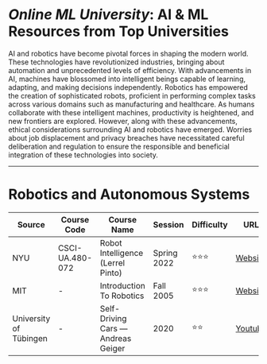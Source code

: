 # ***Online ML University***: **AI & ML Resources from Top Universities**
AI and robotics have become pivotal forces in shaping the modern world. These technologies have revolutionized industries, bringing about automation and unprecedented levels of efficiency. With advancements in AI, machines have blossomed into intelligent beings capable of learning, adapting, and making decisions independently. Robotics has empowered the creation of sophisticated robots, proficient in performing complex tasks across various domains such as manufacturing and healthcare. As humans collaborate with these intelligent machines, productivity is heightened, and new frontiers are explored. However, along with these advancements, ethical considerations surrounding AI and robotics have emerged. Worries about job displacement and privacy breaches have necessitated careful deliberation and regulation to ensure the responsible and beneficial integration of these technologies into society.




---


# **Robotics and Autonomous Systems**

| Source | Course Code | Course Name | Session | Difficulty | URL |
| --- | --- | --- | --- | --- | --- |
| NYU| CSCI-UA.480-072  | Robot Intelligence (Lerrel Pinto) | Spring 2022 | ⭐⭐⭐ | [Website](https://nyu-robot-learning.github.io/robot-intel-class/) |
| MIT | -  | Introduction To Robotics | Fall 2005 | ⭐⭐⭐ | [Website](https://ocw.mit.edu/courses/2-12-introduction-to-robotics-fall-2005/pages/lecture-notes/) |
| University of Tübingen | -|  Self-Driving Cars — Andreas Geiger | 2020 | ⭐⭐ | [Youtube](https://www.youtube.com/playlist?list=PL05umP7R6ij321zzKXK6XCQXAaaYjQbzr) |
